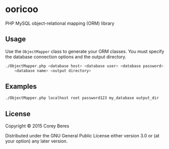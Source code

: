# ooricoo

PHP MySQL object-relational mapping (ORM) library

## Usage

Use the `ObjectMapper` class to generate your ORM classes. You must specify the database connection options and the output directory.

```bash
./ObjectMapper.php <database host> <database user> <database password> \
    <database name> <output directory>
```

## Examples

```bash
./ObjectMapper.php localhost root password123 my_database output_dir
```

## License

Copyright © 2015 Corey Beres

Distributed under the GNU General Public License either version 3.0 or (at your option) any later version.
